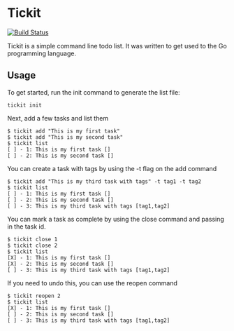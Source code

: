 # Tickit

[![Build Status](https://travis-ci.org/itmecho/tickit.svg?branch=master)](https://travis-ci.org/itmecho/tickit)

Tickit is a simple command line todo list. It was written to get used to the Go programming language.

## Usage

To get started, run the init command to generate the list file:

```
tickit init
```

Next, add a few tasks and list them

```
$ tickit add "This is my first task"
$ tickit add "This is my second task"
$ tickit list
[ ] - 1: This is my first task []
[ ] - 2: This is my second task []
```
You can create a task with tags by using the -t flag on the add command

```
$ tickit add "This is my third task with tags" -t tag1 -t tag2
$ tickit list
[ ] - 1: This is my first task []
[ ] - 2: This is my second task []
[ ] - 3: This is my third task with tags [tag1,tag2]
```

You can mark a task as complete by using the close command and passing in the task id.

```
$ tickit close 1
$ tickit close 2
$ tickit list
[X] - 1: This is my first task []
[X] - 2: This is my second task []
[ ] - 3: This is my third task with tags [tag1,tag2]
```

If you need to undo this, you can use the reopen command

```
$ tickit reopen 2
$ tickit list
[X] - 1: This is my first task []
[ ] - 2: This is my second task []
[ ] - 3: This is my third task with tags [tag1,tag2]
```
